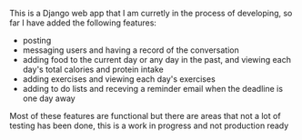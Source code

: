 This is a Django web app that I am curretly in the process of developing, so far I have added the following features:
  - posting
  - messaging users and having a record of the conversation
  - adding food to the current day or any day in the past, and viewing each day's total calories and protein intake
  - adding exercises and viewing each day's exercises
  - adding to do lists and receving a reminder email when the deadline is one day away

Most of these features are functional but there are areas that not a lot of testing has been done, this is a work in progress and not production ready  
